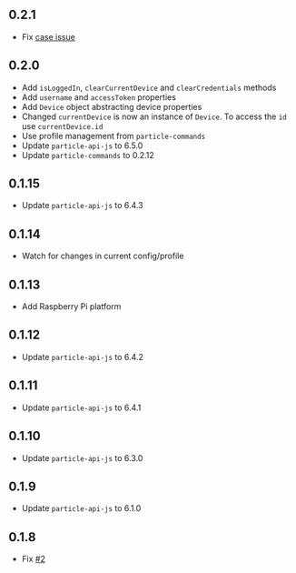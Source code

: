## 0.2.1
* Fix [case issue](https://github.com/spark/particle-dev-app/issues/20)

## 0.2.0
* Add `isLoggedIn`, `clearCurrentDevice` and `clearCredentials` methods
* Add `username` and `accessToken` properties
* Add `Device` object abstracting device properties
* Changed `currentDevice` is now an instance of `Device`. To access the `id` use `currentDevice.id`
* Use profile management from `particle-commands`
* Update `particle-api-js` to 6.5.0
* Update `particle-commands` to 0.2.12

## 0.1.15
* Update `particle-api-js` to 6.4.3

## 0.1.14
* Watch for changes in current config/profile

## 0.1.13
* Add Raspberry Pi platform

## 0.1.12
* Update `particle-api-js` to 6.4.2

## 0.1.11
* Update `particle-api-js` to 6.4.1

## 0.1.10
* Update `particle-api-js` to 6.3.0

## 0.1.9
* Update `particle-api-js` to 6.1.0

## 0.1.8
* Fix [#2](https://github.com/spark/particle-dev-profiles/issues/2)
